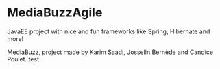 # MediaBuzzAgile

JavaEE project with nice and fun frameworks like Spring, Hibernate and more!

MediaBuzz, project made by Karim Saadi, Josselin Bernède and Candice Poulet.
test

